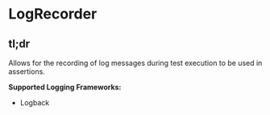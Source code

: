 # LogRecorder

## tl;dr

Allows for the recording of log messages during test execution to be used in assertions.

**Supported Logging Frameworks:**

- Logback
